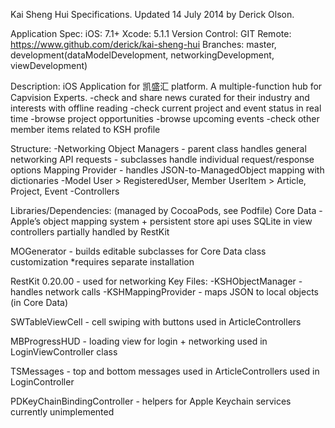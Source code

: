 Kai Sheng Hui Specifications. Updated 14 July 2014 by Derick Olson.

Application Spec:
iOS: 7.1+
Xcode: 5.1.1
Version Control: GIT
Remote: https://www.github.com/derick/kai-sheng-hui
Branches: master, development(dataModelDevelopment, networkingDevelopment, viewDevelopment)

Description:
iOS Application for 凯盛汇 platform. A multiple-function hub for Capvision Experts.
-check and share news curated for their industry and interests with offline reading
-check current project and event status in real time
-browse project opportunities
-browse upcoming events
-check other member items related to KSH profile

Structure:
-Networking
	Object Managers - parent class handles general networking API requests
			- subclasses handle individual request/response options
	Mapping Provider - handles JSON-to-ManagedObject mapping with dictionaries
-Model
	User > RegisteredUser, Member
	UserItem > Article, Project, Event 
-Controllers

Libraries/Dependencies: (managed by CocoaPods, see Podfile)
Core Data - Apple’s object mapping system + persistent store api
	uses SQLite
	<FetchedResultsController> in view controllers
	partially handled by RestKit

MOGenerator - builds editable subclasses for Core Data class customization
	*requires separate installation

RestKit 0.20.00 - used for networking
	Key Files:
	-KSHObjectManager - handles network calls
	-KSHMappingProvider - maps JSON to local objects (in Core Data)

SWTableViewCell - cell swiping with buttons
	used in ArticleControllers

MBProgressHUD - loading view for login + networking
	used in LoginViewController class

TSMessages - top and bottom messages
	used in ArticleControllers
	used in LoginController

PDKeyChainBindingController - helpers for Apple Keychain services
	currently unimplemented
